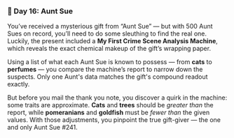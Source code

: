 ### 🧪 Day 16: Aunt Sue

You’ve received a mysterious gift from “Aunt Sue” — but with 500 Aunt Sues on record, you’ll need to do some sleuthing to find the real one. Luckily, the present included a **My First Crime Scene Analysis Machine**, which reveals the exact chemical makeup of the gift’s wrapping paper.

Using a list of what each Aunt Sue is known to possess — from **cats** to **perfumes** — you compare the machine’s report to narrow down the suspects. Only one Aunt's data matches the gift's compound readout exactly.

But before you mail the thank you note, you discover a quirk in the machine: some traits are approximate. **Cats** and **trees** should be *greater than* the report, while **pomeranians** and **goldfish** must be *fewer than* the given values. With those adjustments, you pinpoint the true gift-giver — the one and only Aunt Sue #241.
